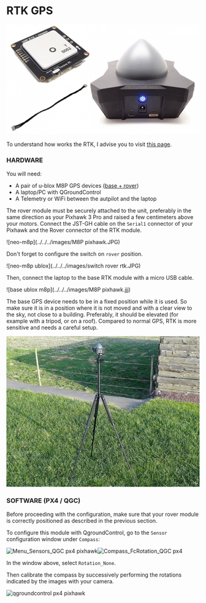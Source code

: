# RTK GPS

![rtk gnss neo-m8p](../../../images/rtk-gps-kit-for-pixhawk.jpg)

To understand how works the RTK, I advise you to visit [this page](https://drotek.com/en/documentation/tiny-rtk-documentation/#quest-ce-que-le-rtk-2).



### HARDWARE

You will need:

* A pair of u-blox M8P GPS devices ([base + rover](https://drotek.com/shop/en/home/843-rtk-gps-kit-for-pixhawk.html))
* A laptop/PC with QGroundControl 
* A Telemetry or WiFi between the autpilot and the laptop 

The rover module must be securely attached to the unit, preferably in the same direction as your Pixhawk 3 Pro and raised a few centimeters above your motors.
Connect the JST-GH cable on the `Serial1` connector of your Pixhawk and the Rover connector of the RTK module.

![neo-m8p](../../../images/M8P pixhawk.JPG)

Don't forget to configure the switch on `rover` position. 

![neo-m8p ublox](../../../images/switch rover rtk.JPG)

Then, connect the laptop to the base RTK module with a micro USB cable. 

![base ublox m8p](../../../images/M8P pixhawk.jjj)

The base GPS device needs to be in a fixed position while it is used. So make sure it is in a position where it is not moved and with a clear view to the sky, not close to a building. Preferably, it should be elevated (for example with a tripod, or on a roof). Compared to normal GPS, RTK is more sensitive and needs a careful setup.

![base gnss rtk](../../../images/xxl-rtk-gps-neo-m8p-2.jpg)



### SOFTWARE \(PX4 / QGC\)

Before proceeding with the configuration, make sure that your rover module is correctly positioned as described in the previous section.

To configure this module with QgroundControl, go to the `Sensor` configuration window under `Compass`:

![](https://drotek.com/wp-content/uploads/2017/01/Menu_Sensors_QGC.png "Menu\_Sensors\_QGC px4 pixhawk")![](https://drotek.com/wp-content/uploads/2017/01/Compass_FcRotation_QGC.png "Compass\_FcRotation\_QGC px4")

In the window above, select `Rotation_None`.

Then calibrate the compass by successively performing the rotations indicated by the images with your camera.

![](https://drotek.com/wp-content/uploads/2017/01/Window_Compass_Calib_QGC-700x460.png "qgroundcontrol px4 pixhawk")


